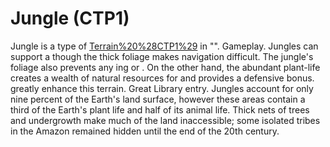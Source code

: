 # Jungle (CTP1)

Jungle is a type of [Terrain%20%28CTP1%29](terrain) in "".
Gameplay.
Jungles can support a though the thick foliage makes navigation difficult. The jungle's foliage also prevents any ing or . On the other hand, the abundant plant-life creates a wealth of natural resources for and provides a defensive bonus. greatly enhance this terrain.
Great Library entry.
Jungles account for only nine percent of the Earth's land surface, however these areas contain a third of the Earth's plant life and half of its animal life. Thick nets of trees and undergrowth make much of the land inaccessible; some isolated tribes in the Amazon remained hidden until the end of the 20th century.